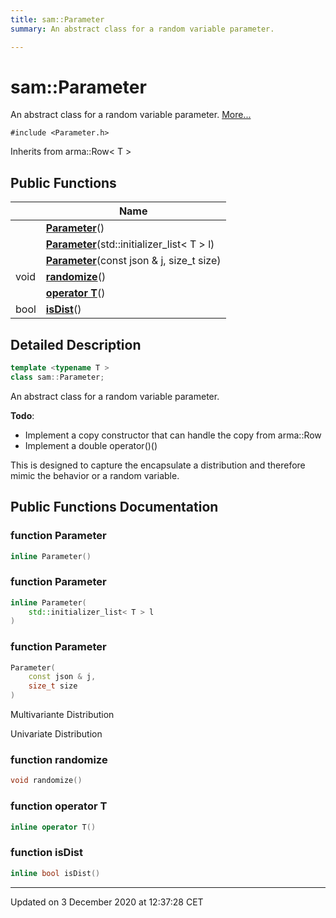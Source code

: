 ```yaml
---
title: sam::Parameter
summary: An abstract class for a random variable parameter.  

---
```


# sam::Parameter




An abstract class for a random variable parameter.  [More...](#detailed-description)


`#include <Parameter.h>`


Inherits from arma::Row< T >











## Public Functions

|                | Name           |
| -------------- | -------------- |
|  | **[Parameter](/doxygen/Classes/classsam_1_1_parameter/#function-parameter)**()  |
|  | **[Parameter](/doxygen/Classes/classsam_1_1_parameter/#function-parameter)**(std::initializer_list< T > l)  |
|  | **[Parameter](/doxygen/Classes/classsam_1_1_parameter/#function-parameter)**(const json & j, size_t size)  |
| void | **[randomize](/doxygen/Classes/classsam_1_1_parameter/#function-randomize)**()  |
|  | **[operator T](/doxygen/Classes/classsam_1_1_parameter/#function-operator-t)**()  |
| bool | **[isDist](/doxygen/Classes/classsam_1_1_parameter/#function-isdist)**()  |








## Detailed Description

```cpp
template <typename T >
class sam::Parameter;
```

An abstract class for a random variable parameter. 















**Todo**: 

  * Implement a copy constructor that can handle the copy from arma::Row<T> 
  * Implement a double operator()() 












This is designed to capture the encapsulate a distribution and therefore mimic the behavior or a random variable.









## Public Functions Documentation

### function Parameter

```cpp
inline Parameter()
```





























### function Parameter

```cpp
inline Parameter(
    std::initializer_list< T > l
)
```





























### function Parameter

```cpp
Parameter(
    const json & j,
    size_t size
)
```




























Multivariante Distribution

Univariate Distribution

### function randomize

```cpp
void randomize()
```





























### function operator T

```cpp
inline operator T()
```





























### function isDist

```cpp
inline bool isDist()
```



































-------------------------------

Updated on  3 December 2020 at 12:37:28 CET